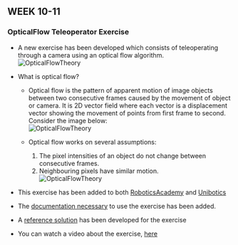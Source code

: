 ## WEEK 10-11

### OpticalFlow Teleoperator Exercise  

- A new exercise has been developed which consists of teleoperating through a camera using an optical flow algorithm.  
    ![OpticalFlowTheory](https://raw.githubusercontent.com/dvalladaresv/2020-tfm-david-valladares/main/assets/week10-11/opticalflow_teleop_teaser.png)   

- What is optical flow?   
  - Optical flow is the pattern of apparent motion of image objects between two consecutive frames caused by the movement of object or camera. It is 2D vector field where each vector is a displacement vector showing the movement of points from first frame to second. Consider the image below:   
    ![OpticalFlowTheory](https://raw.githubusercontent.com/dvalladaresv/2020-tfm-david-valladares/main/assets/week10-11/optical_flow_basic.jpg)   
    
  - Optical flow works on several assumptions:   
    1. The pixel intensities of an object do not change between consecutive frames.  
    2. Neighbouring pixels have similar motion.   
    ![OpticalFlowTheory](https://raw.githubusercontent.com/dvalladaresv/2020-tfm-david-valladares/main/assets/week10-11/opticalflow_example.jpg)   

       
- This exercise has been added to both [RoboticsAcademy](https://jderobot.github.io/RoboticsAcademy/) and [Unibotics](https://unibotics.org/)   

- The [documentation necessary](https://jderobot.github.io/RoboticsAcademy/exercises/ComputerVision/opticalflow_teleop) to use the exercise has been added.    

- A [reference solution](https://github.com/RoboticsLabURJC/2020-tfm-david-valladares/blob/main/Exercises/OpticalFlow_Teleop/opticalflow_teleop.py) has been developed for the exercise   

- You can watch a video about the exercise, [here](https://www.youtube.com/watch?v=xUpTw0_jt5s)   